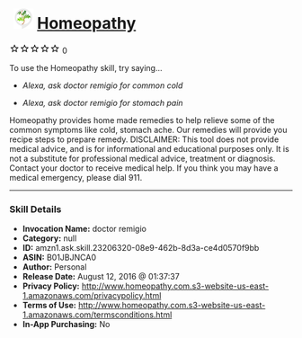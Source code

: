 # &nbsp;<img src="skill_icon" alt="Homeopathy icon" width="36"> [Homeopathy](http://alexa.amazon.com/#skills/amzn1.ask.skill.23206320-08e9-462b-8d3a-ce4d0570f9bb)
![0 stars](../../images/ic_star_border_black_18dp_1x.png)![0 stars](../../images/ic_star_border_black_18dp_1x.png)![0 stars](../../images/ic_star_border_black_18dp_1x.png)![0 stars](../../images/ic_star_border_black_18dp_1x.png)![0 stars](../../images/ic_star_border_black_18dp_1x.png) 0

To use the Homeopathy skill, try saying...

* *Alexa, ask doctor remigio for common cold*

* *Alexa, ask doctor remigio for stomach pain*

Homeopathy provides home made remedies to help relieve some of the common symptoms like cold, stomach ache. Our remedies will provide you recipe steps to prepare remedy. 
DISCLAIMER: This tool does not provide medical advice, and is for informational and educational purposes only. It is not a substitute for professional medical advice, treatment or diagnosis. Contact your doctor to receive medical help. If you think you may have a medical emergency, please dial 911.

***

### Skill Details

* **Invocation Name:** doctor remigio
* **Category:** null
* **ID:** amzn1.ask.skill.23206320-08e9-462b-8d3a-ce4d0570f9bb
* **ASIN:** B01JBJNCA0
* **Author:** Personal
* **Release Date:** August 12, 2016 @ 01:37:37
* **Privacy Policy:** http://www.homeopathy.com.s3-website-us-east-1.amazonaws.com/privacypolicy.html
* **Terms of Use:** http://www.homeopathy.com.s3-website-us-east-1.amazonaws.com/termsconditions.html
* **In-App Purchasing:** No
